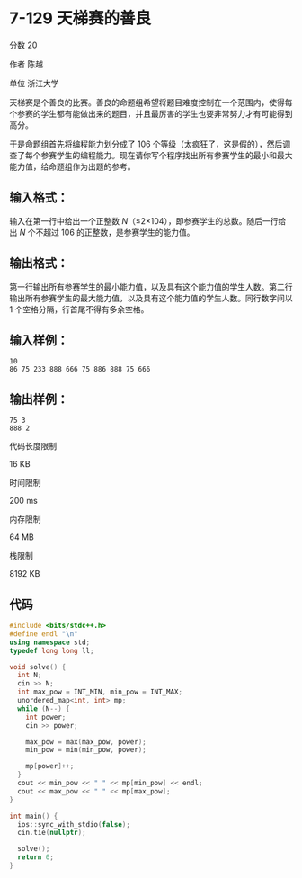 # **7-129 天梯赛的善良**

分数 20

作者 陈越

单位 浙江大学

天梯赛是个善良的比赛。善良的命题组希望将题目难度控制在一个范围内，使得每个参赛的学生都有能做出来的题目，并且最厉害的学生也要非常努力才有可能得到高分。

于是命题组首先将编程能力划分成了 106 个等级（太疯狂了，这是假的），然后调查了每个参赛学生的编程能力。现在请你写个程序找出所有参赛学生的最小和最大能力值，给命题组作为出题的参考。

## 输入格式：

输入在第一行中给出一个正整数 *N*（≤2×104），即参赛学生的总数。随后一行给出 *N* 个不超过 106 的正整数，是参赛学生的能力值。

## 输出格式：

第一行输出所有参赛学生的最小能力值，以及具有这个能力值的学生人数。第二行输出所有参赛学生的最大能力值，以及具有这个能力值的学生人数。同行数字间以 1 个空格分隔，行首尾不得有多余空格。

## 输入样例：

```in
10
86 75 233 888 666 75 886 888 75 666
```

## 输出样例：

```out
75 3
888 2
```

代码长度限制

16 KB

时间限制

200 ms

内存限制

64 MB

栈限制

8192 KB

## 代码

```cpp
#include <bits/stdc++.h>
#define endl "\n"
using namespace std;
typedef long long ll;

void solve() {
  int N;
  cin >> N;
  int max_pow = INT_MIN, min_pow = INT_MAX;
  unordered_map<int, int> mp;
  while (N--) {
    int power;
    cin >> power;

    max_pow = max(max_pow, power);
    min_pow = min(min_pow, power);

    mp[power]++;
  }
  cout << min_pow << " " << mp[min_pow] << endl;
  cout << max_pow << " " << mp[max_pow];
}

int main() {
  ios::sync_with_stdio(false);
  cin.tie(nullptr);

  solve();
  return 0;
}
```

